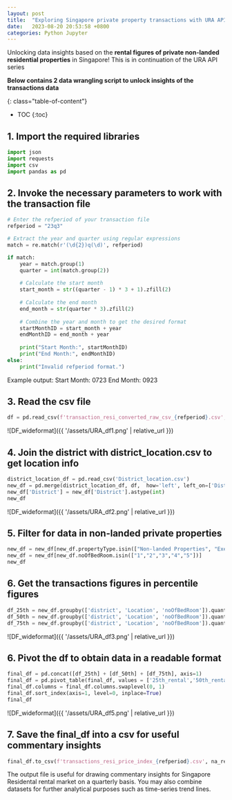 ```yaml
---
layout: post
title:  "Exploring Singapore private property transactions with URA API Part 2"
date:   2023-08-20 20:53:58 +0800
categories: Python Jupyter
---
```


Unlocking data insights based on the **rental figures of private non-landed residential properties** in Singapore! This is in continuation of the URA API series

**Below contains 2 data wrangling script to unlock insights of the transactions data**

{: class="table-of-content"}
* TOC
{:toc}

## 1. Import the required libraries
```python
import json
import requests
import csv
import pandas as pd
```
## 2. Invoke the necessary parameters to work with the transaction file
```python
# Enter the refperiod of your transaction file
refperiod = "23q3"

# Extract the year and quarter using regular expressions
match = re.match(r'(\d{2})q(\d)', refperiod)

if match:
    year = match.group(1)
    quarter = int(match.group(2))
    
    # Calculate the start month
    start_month = str((quarter - 1) * 3 + 1).zfill(2)
    
    # Calculate the end month
    end_month = str(quarter * 3).zfill(2)
    
    # Combine the year and month to get the desired format
    startMonthID = start_month + year
    endMonthID = end_month + year
    
    print("Start Month:", startMonthID)
    print("End Month:", endMonthID)
else:
    print("Invalid refperiod format.")
```
Example output:
Start Month: 0723
End Month: 0923

## 3. Read the csv file
```python
df = pd.read_csv(f'transaction_resi_converted_raw_csv_{refperiod}.csv', converters = {'leaseDate': str, 'noOfBedRoom': str})
```
![DF_wideformat]({{ '/assets/URA_df1.png' | relative_url }}) 

## 4. Join the district with district_location.csv to get location info
```python
district_location_df = pd.read_csv('District_location.csv')
new_df = pd.merge(district_location_df, df,  how='left', left_on=['District'], right_on = ['district'])
new_df['District'] = new_df['District'].astype(int)
new_df
```
![DF_wideformat]({{ '/assets/URA_df2.png' | relative_url }}) 

## 5. Filter for data in non-landed private properties
```python
new_df = new_df[new_df.propertyType.isin(["Non-landed Properties", "Executive Condominium"])]
new_df = new_df[new_df.noOfBedRoom.isin(["1","2","3","4","5"])]
new_df
```

## 6. Get the transactions figures in percentile figures
```python
df_25th = new_df.groupby(['district', 'Location', 'noOfBedRoom']).quantile(.25).rename(columns={"rent": "25th_rental"})
df_50th = new_df.groupby(['district', 'Location', 'noOfBedRoom']).quantile(.50).rename(columns={"rent": "50th_rental"})
df_75th = new_df.groupby(['district', 'Location', 'noOfBedRoom']).quantile(.75).rename(columns={"rent": "75th_rental"})
```
![DF_wideformat]({{ '/assets/URA_df3.png' | relative_url }}) 

## 6. Pivot the df to obtain data in a readable format
```python
final_df = pd.concat([df_25th] + [df_50th] + [df_75th], axis=1)
final_df = pd.pivot_table(final_df, values = ['25th_rental','50th_rental','75th_rental'], index=['Location' , 'district'], columns = 'noOfBedRoom').reset_index()
final_df.columns = final_df.columns.swaplevel(0, 1)
final_df.sort_index(axis=1, level=0, inplace=True)
final_df
```
![DF_wideformat]({{ '/assets/URA_df5.png' | relative_url }}) 

## 7. Save the final_df into a csv for useful commentary insights
```python
final_df.to_csv(f'transactions_resi_price_index_{refperiod}.csv', na_rep='N/A', quoting=csv.QUOTE_NONE, index=False)
```
The output file is useful for drawing commentary insights for Singapore Residental rental market on a quarterly basis. You may also combine datasets for further analytical purposes such as time-series trend lines.
